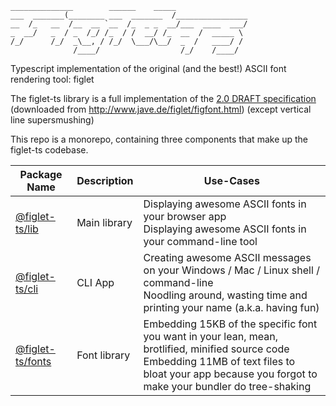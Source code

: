 ```text
______________        ______    _____
___  _______(________ ___  _______  /________________
__  /_   __  /__  __ `__  /_  _ _  __/___  ____  ___/
_  __/   _  / _  /_/ /_  / /  __/ /_  __  /  _____ \
/_/      /_/  _\__, / /_/  \___/\__/  _  /   ____/ /
              /____/                  /_/    /____/
```

Typescript implementation of the original (and the best!) ASCII font rendering tool: figlet

The figlet-ts library is a full implementation of the [2.0 DRAFT specification](./assets/reference/figfont.html) (downloaded from http://www.jave.de/figlet/figfont.html) (except vertical line supersmushing)

This repo is a monorepo, containing three components that make up the figlet-ts codebase.

| Package Name                       | Description  | Use-Cases                                                                                                                                                                                                    |
| ---------------------------------- | ------------ | ------------------------------------------------------------------------------------------------------------------------------------------------------------------------------------------------------------ |
| [@figlet-ts/lib](packages/lib)     | Main library | Displaying awesome ASCII fonts in your browser app<br/>Displaying awesome ASCII fonts in your command-line tool                                                                                              |
| [@figlet-ts/cli](packages/cli)     | CLI App      | Creating awesome ASCII messages on your Windows / Mac / Linux shell / command-line <br/>Noodling around, wasting time and printing your name (a.k.a. having fun)                                             |
| [@figlet-ts/fonts](packages/fonts) | Font library | Embedding 15KB of the specific font you want in your lean, mean, brotlified, minified source code<br/>Embedding 11MB of text files to bloat your app because you forgot to make your bundler do tree-shaking |

